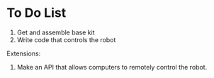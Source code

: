 # To Do List

1. Get and assemble base kit
2. Write code that controls the robot

Extensions:
1. Make an API that allows computers to remotely control the robot.
